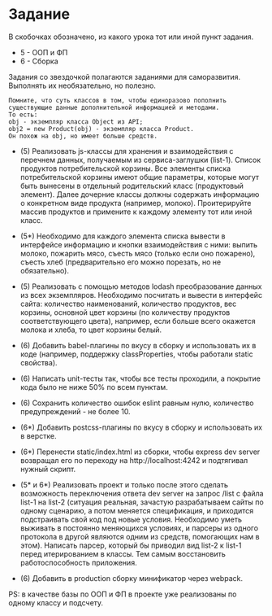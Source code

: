 # Задание

В скобочках обозначено, из какого урока тот или иной пункт задания.
* 5 - ООП и ФП
* 6 - Сборка

Задания со звездочкой полагаются заданиями для саморазвития.
Выполнять их необязательно, но полезно.

    Помните, что суть классов в том, чтобы единоразово пополнить
    существующие данные дополнительной информацией и методами.
    То есть:
    obj - экземпляр класса Object из API;
    obj2 = new Product(obj) - экземпляр класса Product.
    Он похож на obj, но имеет больше средств.

* (5) Реализовать js-классы для хранения и взаимодействия с перечнем данных,
получаемым из сервиса-заглушки (list-1). Список продуктов потребительской корзины.
Все элементы списка потребительской корзины имеют общие параметры, которые
могут быть вынесены в отдельный родительский класс (продуктовый элемент).
Далее дочерние классы должны содержать информацию о конкретном виде продукта
(например, молоко). Проитерируйте массив продуктов и примените к каждому элементу тот или иной класс.

* (5*) Необходимо для каждого элемента списка вывести в интерфейсе
информацию и кнопки взаимодействия с ними: выпить молоко, пожарить мясо, съесть мясо
(только если оно пожарено), съесть хлеб (предварительно его можно порезать, но не обязательно).

* (5) Реализовать с помощью методов lodash преобразование данных из всех экземпляров.
Необходимо посчитать и вывести в интерфейс сайта: количество наименований,
количество продуктов, вес корзины, основной цвет корзины
(по количеству продуктов соответствующего цвета),
например, если больше всего окажется молока и хлеба, то цвет корзины белый.

* (6) Добавить babel-плагины по вкусу в сборку и использовать их в коде
(например, поддержку classProperties, чтобы работали static свойства).

* (6) Написать unit-тесты так, чтобы все тесты проходили,
а покрытие кода было не ниже 50% по всем пунктам.

* (6) Сохранить количество ошибок eslint равным нулю,
количество предупреждений - не более 10.

* (6*) Добавить postcss-плагины по вкусу в сборку и использовать их в верстке.

* (6*) Перенести static/index.html из сборки, чтобы express dev server
возвращал его по переходу на http://localhost:4242 и подтягивал нужный скрипт.

* (5* и 6*) Реализовать проект и только после этого сделать возможность переключения
ответа dev server на запрос /list с файла list-1 на list-2
(ситуация реальная, зачастую разрабатываем сайты по одному сценарию, а потом
меняется спецификация, и приходится подстраивать свой код под новые условия. Необходимо
уметь выживать в постоянно меняющихся условиях, и парсеры из одного протокола в другой
являются одним из средств, помогающих нам в этом). Написать парсер,
который бы приводил вид list-2 к list-1 перед итерированием в классы.
Тем самым восстановить работоспособность приложения.

* (6) Добавить в production сборку минификатор через webpack.




PS: в качестве базы по ООП и ФП в проекте уже реализованы по одному классу и подсчету.